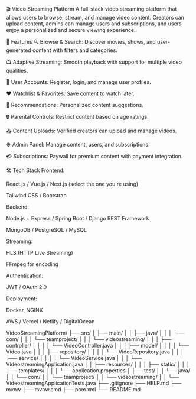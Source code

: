 🎬 Video Streaming Platform
A full-stack video streaming platform that allows users to browse, stream, and manage video content. Creators can upload content, admins can manage users and subscriptions, and users enjoy a personalized and secure viewing experience.

🚀 Features
🔍 Browse & Search: Discover movies, shows, and user-generated content with filters and categories.

📺 Adaptive Streaming: Smooth playback with support for multiple video qualities.

💾 User Accounts: Register, login, and manage user profiles.

❤️ Watchlist & Favorites: Save content to watch later.

🧠 Recommendations: Personalized content suggestions.

🔒 Parental Controls: Restrict content based on age ratings.

📤 Content Uploads: Verified creators can upload and manage videos.

⚙️ Admin Panel: Manage content, users, and subscriptions.

💳 Subscriptions: Paywall for premium content with payment integration.

🛠 Tech Stack
Frontend:

React.js / Vue.js / Next.js (select the one you're using)

Tailwind CSS / Bootstrap

Backend:

Node.js + Express / Spring Boot / Django REST Framework

MongoDB / PostgreSQL / MySQL

Streaming:

HLS (HTTP Live Streaming)

FFmpeg for encoding

Authentication:

JWT / OAuth 2.0

Deployment:

Docker, NGINX

AWS / Vercel / Netlify / DigitalOcean

VideoStreamingPlatform/
├── src/
│   ├── main/
│   │   ├── java/
│   │   │   └── com/
│   │   │       └── teamproject/
│   │   │           └── videostreaming/
│   │   │               ├── controller/
│   │   │               │   └── VideoController.java
│   │   │               ├── model/
│   │   │               │   └── Video.java
│   │   │               ├── repository/
│   │   │               │   └── VideoRepository.java
│   │   │               ├── service/
│   │   │               │   └── VideoService.java
│   │   │               └── VideostreamingApplication.java
│   │   ├── resources/
│   │   │   ├── static/
│   │   │   ├── templates/
│   │   │   └── application.properties
│   ├── test/
│   │   └── java/
│   │       └── com/
│   │           └── teamproject/
│   │               └── videostreaming/
│   │                   └── VideostreamingApplicationTests.java
├── .gitignore
├── HELP.md
├── mvnw
├── mvnw.cmd
├── pom.xml
└── README.md

